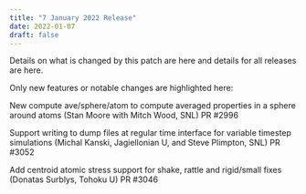 ```yaml
---
title: "7 January 2022 Release"
date: 2022-01-07
draft: false
---
```


Details on what is changed by this patch are here and details for all releases are here.

Only new features or notable changes are highlighted here:

New compute ave/sphere/atom to compute averaged properties in a sphere around atoms (Stan Moore with Mitch Wood, SNL) PR #2996

Support writing to dump files at regular time interface for variable timestep simulations (Michal Kanski, Jagiellonian U, and Steve Plimpton, SNL) PR #3052

Add centroid atomic stress support for shake, rattle and rigid/small fixes (Donatas Surblys, Tohoku U) PR #3046
